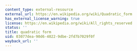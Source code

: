 ```yaml
---
content_type: external-resource
external_url: https://en.wikipedia.org/wiki/Quadratic_form
has_external_license_warning: true
license: https://en.wikipedia.org/wiki/All_rights_reserved
status: ''
title: quadratic form
uid: 03077dea-90d6-4022-9dbe-2fd7b7029f0f
wayback_url: ''
---
```

